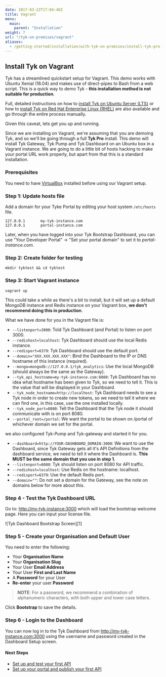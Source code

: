 ```yaml
---
date: 2017-03-22T17:04:48Z
title: Vagrant
menu:
  main:
    parent: "Installation"
weight: 7
url: "/tyk-on-premises/vagrant"
aliases:
  - /getting-started/installation/with-tyk-on-premises/install-tyk-pro-premises-vagrant/ 
---
```


## Install Tyk on Vagrant

Tyk has a streamlined quickstart setup for Vagrant. This demo works with Ubuntu Xenial (16.04) and makes use of direct-pipes to Bash from a web script. This is a quick way to demo Tyk - **this installation method is not suitable for production**.

Full, detailed instructions on how to [install Tyk on Ubuntu Server (LTS)](/docs/getting-started/installation/with-tyk-on-premises/on-ubuntu/) or how to [install Tyk on Red Hat Enterprise Linux (RHEL)](/docs/getting-started/installation/with-tyk-on-premises/redhat-rhel-centos/) are also available and go through the entire process manually.

Given this caveat, lets get you up and running.

Since we are installing on Vagrant, we're assuming that you are demoing Tyk, and so we'll be going through a full **Tyk Pro** install. This demo will install Tyk Gateway, Tyk Pump and Tyk Dashboard on an Ubuntu box in a Vagrant instance. We are going to do a little bit of hosts hacking to make your portal URL work properly, but apart from that this is a standard installation.

### Prerequisites

You need to have [VirtualBox](https://www.virtualbox.org/wiki/Downloads) installed before using our Vagrant setup.

### Step 1: Update hosts file

Add a domain for your Tyke Portal by editing your host system `/etc/hosts` file.

```{.copyWrapper}
127.0.0.1       my-tyk-instance.com
127.0.0.1       portal-instance.com
```

Later, when you have logged into your Tyk Bootstrap Dashboard, you can use "Your Developer Portal" -> "Set your portal domain" to set it to *portal-instance.com*.

### Step 2: Create folder for testing
```{.copyWrapper}
mkdir tyktest && cd tyktest
```

### Step 3: Start Vagrant instance
```{.copyWrapper}
vagrant up
```

This could take a while as there's a bit to install, but it will set up a default MongoDB instance and Redis instance on your Vagrant box, **we don't recommend doing this in production**.

What we have done for you in the Vagrant file is:

*   `--listenport=3000`: Told Tyk Dashboard (and Portal) to listen on port 3000.
*   `--redishost=localhost`: Tyk Dashboard should use the local Redis instance.
*   `--redisport=6379`: Tyk Dashboard should use the default port.
*   `--domain="XXX.XXX.XXX.XXX"`: Bind the Dashboard to the IP or DNS hostname of this instance (required).
*   `--mongo=mongodb://127.0.0.1/tyk_analytics`: Use the local MongoDB (should always be the same as the Gateway).
*   `--tyk_api_hostname=my-tyk-instance.com:8080`: Tyk Dashboard has no idea what hostname has been given to Tyk, so we need to tell it. This is the value that will be displayed in your Dashboard.
*   `--tyk_node_hostname=http://localhost`: Tyk Dashboard needs to see a Tyk node in order to create new tokens, so we need to tell it where we can find one, in this case, use the one installed locally.
*   `--tyk_node_port=8080`: Tell the Dashboard that the Tyk node it should communicate with is on port 8080.
*   `--portal_root=/portal`: We want the portal to be shown on /portal of whichever domain we set for the portal.

we also configured Tyk-Pump and Tyk-gateway and started it for you.

*   `--dashboard=http://YOUR-DASHBOARD_DOMAIN:3000`: We want to use the Dashboard, since Tyk Gateway gets all it's API Definitions from the dashboard service, we need to tell it where the Dashboard is. **This MUST be the same domain that you use in step 1.**
*   `--listenport=8080`: Tyk should listen on port 8080 for API traffic.
*   `--redishost=localhost`: Use Redis on the hostname: localhost.
*   `--redisport=6379`: Use the default Redis port.
*   `--domain=""`: Do not set a domain for the Gateway, see the note on domains below for more about this.

### Step 4 - Test the Tyk Dashboard URL

Go to: <http://my-tyk-instance:3000> which will load the bootstrap welcome page. Here you can input your license file.

![Tyk Dashboard Bootstrap Screen][1]

### Step 5 - Create your Organisation and Default User

You need to enter the following:

* Your **Organisation Name**
* Your **Organisation Slug**
* Your User **Email Address**
* Your User **First and Last Name**
* A **Password** for your User
* **Re-enter** your user **Password**

> **NOTE**: For a password, we recommend a combination of alphanumeric characters, with both upper and lower case letters.

Click **Bootstrap** to save the details.

### Step 6 - Login to the Dashboard

You can now log in to the Tyk Dashboard from <http://my-tyk-instance.com:3000> using the username and password created in the Dashboard Setup screen.

#### Next Steps

* [Set up and test your first API](/docs/try-out-tyk/tutorials/create-api/)
* [Set up your portal and publish your first API](/docs/try-out-tyk/tutorials/create-portal-entry/)
